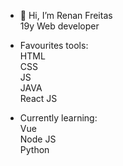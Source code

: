 - 👋 Hi, I’m Renan Freitas<br>
19y Web developer <br>

- Favourites tools:<br>
HTML<br>
CSS<br>
JS<br>
JAVA<br>
React JS<br>

- Currently learning:<br>
Vue <br>
Node JS<br>
Python<br>

